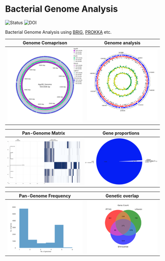 # Bacterial Genome Analysis

![Status](https://img.shields.io/badge/status-alpha-red)
![DOI](https://img.shields.io/badge/DOI-in__progress-blue)

Bacterial Genome Analysis using [BRIG](https://beatsonlab.com/softwares/brig/), [PROKKA](https://github.com/tseemann/prokka?tab=readme-ov-file) etc.

Genome Comaprison            |  Genome analysis
:-------------------------:|:-------------------------:
<img src="https://github.com/hasanwraeth/Bacteria_Genome_Analysis/blob/main/Compare.jpg" width="675"> |  ![](https://github.com/hasanwraeth/Bacteria_Genome_Analysis/blob/main/Agy99_act.png)

Pan-Genome Matrix            |  Gene proportions
:-------------------------:|:-------------------------:
<img src="https://github.com/hasanwraeth/Bacteria_Genome_Analysis/blob/main/pangenome_matrix.png" width="700"> |  <img src="https://github.com/hasanwraeth/Bacteria_Genome_Analysis/blob/main/pangenome_pie2.png" width="650">

Pan-Genome Frequency            |  Genetic overlap
:-------------------------:|:-------------------------:
<img src="https://github.com/hasanwraeth/Bacteria_Genome_Analysis/blob/main/pangenome_frequency.png" width="675"> |  <img src="https://github.com/hasanwraeth/Bacteria_Genome_Analysis/blob/main/gene_P7741_Liflandii_Shinsuense.png" width="675">

